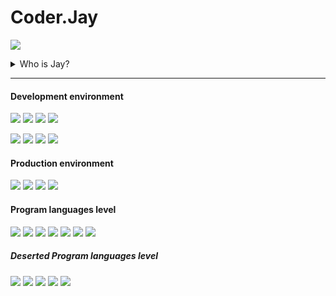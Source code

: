# Coder.Jay

[![](https://github-readme-stats.vercel.app/api?username=yuenjay&show_icons=true&hide=stars,prs&hide_title=true&theme=cobalt&hide_border=true)](https://github.com/yuenjay/)

<details>
<summary>Who is Jay?</summary>

> He advocates fairness and peace.
>
> He is a perfectionist.
>
> He comes from a small city in the East.
>
> He firmly believes that only pay can have return.

</details>

---

#### Development environment

[![](https://img.shields.io/badge/macOS_Catalina-grey?logo=Apple&labelColor=ccc&logoColor=grey&style=flat-square)](https://apple.com/)
[![](https://img.shields.io/badge/iterm2-999?logo=PowerShell&labelColor=ccc&logoColor=999&style=flat-square)](https://iterm2.com)
[![](https://img.shields.io/badge/Oh_My_Zsh-090?logo=Plex&labelColor=ccc&logoColor=090&style=flat-square)](https://ohmyz.sh)
[![](https://img.shields.io/badge/Visual_Studio_Code-blue?logo=Visual-Studio-Code&labelColor=ccc&logoColor=blue&style=flat-square)](https://code.visualstudio.com)

[![](https://img.shields.io/badge/Google_Chrome-orange?logo=Google-Chrome&labelColor=ccc&logoColor=orange&style=flat-square)](https://www.google.com/chrome)
[![](https://img.shields.io/badge/Vue.js-4FC08D?logo=Vue.js&labelColor=ccc&logoColor=4FC08D&style=flat-square)](https://vuejs.org)
[![](https://img.shields.io/badge/Element_UI-409eff?logo=Embarcadero&labelColor=ccc&logoColor=409eff&style=flat-square)](https://element.eleme.cn)
[![](https://img.shields.io/badge/Q-Qorm_Editor-grey?labelColor=ccc&style=flat-square)](https://github.com/qorm/editor)

#### Production environment

[![](https://img.shields.io/badge/Debian_stable-903?logo=Debian&labelColor=ccc&logoColor=903&style=flat-square)](https://debian.org)
[![](https://img.shields.io/badge/HAProxy-green?logo=StackShare&labelColor=ccc&logoColor=green&style=flat-square)](https://haproxy.org)
[![](https://img.shields.io/badge/PostgreSQL-blue?logo=PostgreSQL&labelColor=ccc&logoColor=blue&style=flat-square)](https://postgresql.org)
[![](https://img.shields.io/badge/Q-Qorm-grey?labelColor=ccc&style=flat-square)](https://github.com/qorm/qorm)

#### Program languages level

![](https://img.shields.io/badge/C-35%-red?&labelColor=blue&style=flat-square)
![](https://img.shields.io/badge/Python-45%-orange?&labelColor=blue&style=flat-square)
![](https://img.shields.io/badge/Golang-60%-green?&labelColor=blue&style=flat-square)
![](https://img.shields.io/badge/Shell-40%-red?&labelColor=blue&style=flat-square)
![](https://img.shields.io/badge/HTML5-50%-orange?&labelColor=blue&style=flat-square)
![](https://img.shields.io/badge/CSS3-60%-green?&labelColor=blue&style=flat-square)
![](https://img.shields.io/badge/ES6-70%-green?&labelColor=blue&style=flat-square)

##### Deserted Program languages level

![](https://img.shields.io/badge/VC-60%-orange?&labelColor=blue&style=flat-square)
![](https://img.shields.io/badge/PHP-70%-green?&labelColor=blue&style=flat-square)
![](https://img.shields.io/badge/ASP-90%-orange?&labelColor=blue&style=flat-square)
![](https://img.shields.io/badge/VB-70%-green?&labelColor=blue&style=flat-square)
![](https://img.shields.io/badge/.NET-50%-green?&labelColor=blue&style=flat-square)
